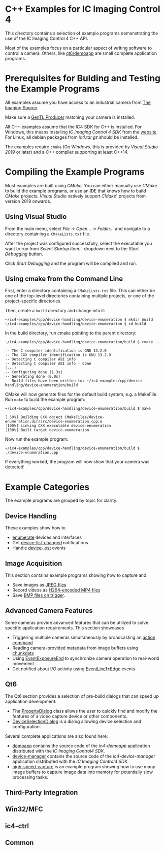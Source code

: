 # C++ Examples for IC Imaging Control 4

This directory contains a selection of example programs demonstrating the use of the IC Imaging Control 4 C++ API.

Most of the examples focus on a particular aspect of writing software to control a camera. Others, like [qt6/demoapp](qt6/demoapp) are small complete application programs.

# Prerequisites for Bulding and Testing the Example Programs

All examples assume you have access to an industrial camera from [The Imaging Source](www.theimagingsource.com).

Make sure a [GenTL Producer](https://www.theimagingsource.com/en-us/support/download/) matching your camera is installed.

All C++ examples assume that the IC4 SDK for C++ is installed. For Windows, this means installing *IC Imaging Control 4 SDK* from the [website](https://www.theimagingsource.com/en-us/support/download/). For Linux, all debian packages from *ic4.tar.gz* should be installed.

The examples require `cmake` (On *Windows*, this is provided by *Visual Studio 2019* or later) and a C++ compiler supporting at least C++14.

# Compiling the Example Programs

Most examples are built using *CMake*. You can either manually use *CMake* to build the example programs, or use an IDE that knows how to build *CMake* projects.
*Visual Studio* natively support *CMake*' projects from version 2019 onwards.

## Using Visual Studio

From the main menu, select *File -> Open... -> Folder...* and navigate to a directory containing a `CMakeLists.txt` file.

After the project was configured successfully, select the executable you want to run from *Select Startup Item...* dropdown next to the *Start Debugging* button.

Click *Start Debugging* and the program will be compiled and run.

## Using cmake from the Command Line

First, enter a directory containing a `CMakeLists.txt` file. 
This can either be one of the top-level directories 
containing multiple projects, or one of the project-specific 
directories.

Then, create a `build` directory and change into it:

```
~/ic4-examples/cpp/device-handling/device-enumeration $ mkdir build
~/ic4-examples/cpp/device-handling/device-enumeration $ cd build
```

In the build directory, run cmake pointing to the parent directory:

```
~/ic4-examples/cpp/device-handling/device-enumeration/build $ cmake ..

-- The C compiler identification is GNU 13.2.0
-- The CXX compiler identification is GNU 13.2.0
-- Detecting C compiler ABI info
-- Detecting C compiler ABI info - done
(...)
-- Configuring done (1.3s)
-- Generating done (0.0s)
-- Build files have been written to: ~/ic4-examples/cpp/device-handling/device-enumeration/build
```

CMake will now generate files for the default build system, e.g. a MakeFile. Run `make` to build the example program:

```
~/ic4-examples/cpp/device-handling/device-enumeration/build $ make

[ 50%] Building CXX object CMakeFiles/device-enumeration.dir/src/device-enumeration.cpp.o
[100%] Linking CXX executable device-enumeration
[100%] Built target device-enumeration
```

Now run the example program:

```
~/ic4-examples/cpp/device-handling/device-enumeration/build $ ./device-enumeration.cpp
```

If everything worked, the program will now show that your camera was detected!


# Example Categories

The example programs are grouped by topic for clarity.

## Device Handling

These examples show how to
- [enumerate](cpp/device-handling/device-enumeration) devices and interfaces
- Get [device-list-changed](cpp/device-handling/device-list-changed/) notifications
- Handle [device-lost](cpp/device-handling/device-lost) events

## Image Acquisition

This section contains example programs showing how to capture and
- Save images as [JPEG files](cpp/image-acquisition/save-jpeg-file)
- Record videos as [H264-encoded MP4 files](cpp/image-acquisition/record-mp4-h264) 
- Save [BMP files on trigger](cpp/image-acquisition/save-bmp-on-trigger).

## Advanced Camera Features

Some cameras provide advanced features that can be utilized to solve specific application requirements. This section showcases
- Triggering multiple cameras simultaneously by broadcasting an [action command](cpp/advanced-camera-features/action-command-broadcast-trigger)
- Reading camera-provided metadata from image buffers using [chunkdata](cpp/advanced-camera-features/connect-chunkdata)
- Using [EventExposureEnd](cpp/advanced-camera-features/event-exposure-end) to synchronize camera operation to real-world movement
- Get notified about I/O activity using [EventLine1*Edge](cpp/advanced-camera-features/event-line1-edge) events

## Qt6

The Qt6 section provides a selection of pre-build dialogs that can speed up application development:

- The [PropertyDialog](cpp/qt6/common/qt6-dialogs/PropertyDialog.h) class allows the user to quickly find and modify the features of a video capture device or other components.
- [DeviceSelectionDialog](cpp/qt6/common/qt6-dialogs/DeviceSelectionDialog.h) is a dialog allowing device selection and configuration.

Several complete applications are also found here:

- [demoapp](cpp/qt6/demoapp) contains the source code of the *ic4-demoapp* application distributed with the *IC Imaging Control4 SDK*.
- [device-manager](cpp/qt6/device-manager) contains the source code of the *ic4-device-manager* application distributed with the *IC Imaging Control4 SDK*.
- [high-speed-capture](cpp/qt6/high-speed-capture) is an example program showing how to use many image buffers to capture image data into memory for potentially slow processing tasks.

## Third-Party Integration

## Win32/MFC

## ic4-ctrl

## Common